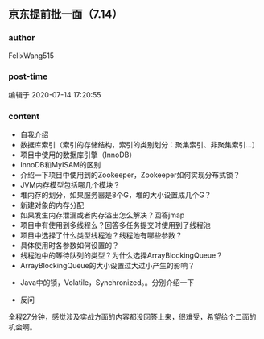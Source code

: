 ## 京东提前批一面（7.14）
### author 
FelixWang515
### post-time 

编辑于  2020-07-14 17:20:55
### content 
<div class="post-topic-des nc-post-content">
 <ul>
  <li>
   自我介绍
  </li>
  <li>
   数据库索引（索引的存储结构，索引的类别划分：聚集索引、非聚集索引...）
  </li>
  <li>
   项目中使用的数据库引擎（InnoDB）
  </li>
  <li>
   InnoDB和MyISAM的区别
  </li>
  <li>
   介绍一下项目中使用到的Zookeeper，Zookeeper如何实现分布式锁？
  </li>
  <li>
   JVM内存模型包括哪几个模块？
  </li>
  <li>
   堆内存的划分，如果服务器是8个G，堆的大小设置成几个G？
  </li>
  <li>
   新建对象的内存分配
  </li>
  <li>
   如果发生内存泄漏或者内存溢出怎么解决？回答jmap
  </li>
  <li>
   项目中有使用到多线程么？回答多任务提交时使用到了线程池
  </li>
  <li>
   项目中选择了什么类型线程池？线程池有哪些参数？
  </li>
  <li>
   具体使用时各参数如何设置的？
  </li>
  <li>
   线程池中的等待队列的类型？为什么选择ArrayBlockingQueue？
  </li>
  <li>
   ArrayBlockingQueue的大小设置过大过小产生的影响？
  </li>
 </ul>
 <ul>
  <li>
   Java中的锁，Volatile，Synchronized。。分别介绍一下
  </li>
 </ul>
 <div>
  <ul>
   <li>
    反问
   </li>
  </ul>
  <div>
   全程27分钟，感觉涉及实战方面的内容都没回答上来，很难受，希望给个二面的机会啊。
  </div>
 </div>
</div>
